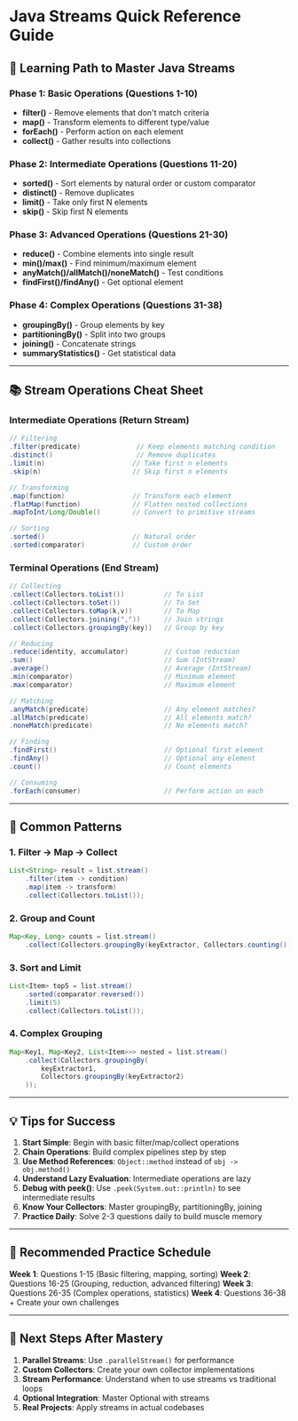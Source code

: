 # Java Streams Quick Reference Guide

## 🎯 **Learning Path to Master Java Streams**

### **Phase 1: Basic Operations (Questions 1-10)**
- **filter()** - Remove elements that don't match criteria
- **map()** - Transform elements to different type/value
- **forEach()** - Perform action on each element
- **collect()** - Gather results into collections

### **Phase 2: Intermediate Operations (Questions 11-20)**
- **sorted()** - Sort elements by natural order or custom comparator
- **distinct()** - Remove duplicates
- **limit()** - Take only first N elements
- **skip()** - Skip first N elements

### **Phase 3: Advanced Operations (Questions 21-30)**
- **reduce()** - Combine elements into single result
- **min()/max()** - Find minimum/maximum element
- **anyMatch()/allMatch()/noneMatch()** - Test conditions
- **findFirst()/findAny()** - Get optional element

### **Phase 4: Complex Operations (Questions 31-38)**
- **groupingBy()** - Group elements by key
- **partitioningBy()** - Split into two groups
- **joining()** - Concatenate strings
- **summaryStatistics()** - Get statistical data

---

## 📚 **Stream Operations Cheat Sheet**

### **Intermediate Operations (Return Stream)**
```java
// Filtering
.filter(predicate)              // Keep elements matching condition
.distinct()                     // Remove duplicates
.limit(n)                      // Take first n elements
.skip(n)                       // Skip first n elements

// Transforming
.map(function)                 // Transform each element
.flatMap(function)             // Flatten nested collections
.mapToInt/Long/Double()        // Convert to primitive streams

// Sorting
.sorted()                      // Natural order
.sorted(comparator)            // Custom order
```

### **Terminal Operations (End Stream)**
```java
// Collecting
.collect(Collectors.toList())          // To List
.collect(Collectors.toSet())           // To Set
.collect(Collectors.toMap(k,v))        // To Map
.collect(Collectors.joining(","))      // Join strings
.collect(Collectors.groupingBy(key))   // Group by key

// Reducing
.reduce(identity, accumulator)         // Custom reduction
.sum()                                 // Sum (IntStream)
.average()                             // Average (IntStream)
.min(comparator)                       // Minimum element
.max(comparator)                       // Maximum element

// Matching
.anyMatch(predicate)                   // Any element matches?
.allMatch(predicate)                   // All elements match?
.noneMatch(predicate)                  // No elements match?

// Finding
.findFirst()                           // Optional first element
.findAny()                             // Optional any element
.count()                               // Count elements

// Consuming
.forEach(consumer)                     // Perform action on each
```

---

## 🔧 **Common Patterns**

### **1. Filter → Map → Collect**
```java
List<String> result = list.stream()
    .filter(item -> condition)
    .map(item -> transform)
    .collect(Collectors.toList());
```

### **2. Group and Count**
```java
Map<Key, Long> counts = list.stream()
    .collect(Collectors.groupingBy(keyExtractor, Collectors.counting()));
```

### **3. Sort and Limit**
```java
List<Item> top5 = list.stream()
    .sorted(comparator.reversed())
    .limit(5)
    .collect(Collectors.toList());
```

### **4. Complex Grouping**
```java
Map<Key1, Map<Key2, List<Item>>> nested = list.stream()
    .collect(Collectors.groupingBy(
        keyExtractor1,
        Collectors.groupingBy(keyExtractor2)
    ));
```

---

## 💡 **Tips for Success**

1. **Start Simple**: Begin with basic filter/map/collect operations
2. **Chain Operations**: Build complex pipelines step by step
3. **Use Method References**: `Object::method` instead of `obj -> obj.method()`
4. **Understand Lazy Evaluation**: Intermediate operations are lazy
5. **Debug with peek()**: Use `.peek(System.out::println)` to see intermediate results
6. **Know Your Collectors**: Master groupingBy, partitioningBy, joining
7. **Practice Daily**: Solve 2-3 questions daily to build muscle memory

---

## 🎯 **Recommended Practice Schedule**

**Week 1**: Questions 1-15 (Basic filtering, mapping, sorting)
**Week 2**: Questions 16-25 (Grouping, reduction, advanced filtering)
**Week 3**: Questions 26-35 (Complex operations, statistics)
**Week 4**: Questions 36-38 + Create your own challenges

---

## 🚀 **Next Steps After Mastery**

1. **Parallel Streams**: Use `.parallelStream()` for performance
2. **Custom Collectors**: Create your own collector implementations
3. **Stream Performance**: Understand when to use streams vs traditional loops
4. **Optional Integration**: Master Optional with streams
5. **Real Projects**: Apply streams in actual codebases
